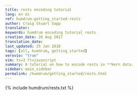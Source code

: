 ```yaml
---
title: rests encoding tutorial
lang: en es
ref: humdrum-getting_started-rests
author: Craig Stuart Sapp
translator: 
keywords: humdrum encoding tutorial rests
creation_date: 20 Aug 2017
translation_date: 
last_updated: 25 Jan 2018
tags: [all, humdrum, getting_started]
verovio: "true"
vim: ts=3 ft=javascript
summary: A tutorial on how to encode rests in **kern data.
sidebar: main_sidebar
permalink: /humdrum/getting_started/rests.html
---
```


{% include humdrum/rests.txt %}

